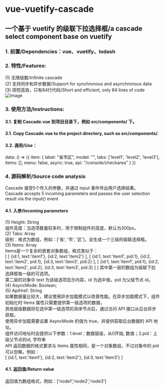 # vue-vuetify-cascade
## 一个基于 vuetify 的级联下拉选择框/a cascade select component base on vuetify

### 1. 前置/Dependencies：vue、vuetify、lodash

### 2. 特性/Features:
(1) 无限级数/Infinite cascade  
(2) 支持同步和异步数据/Support for synchronous and asynchronous data  
(3) 简短高效，只有84行代码/Short and efficient, only 84 lines of code  
![image](https://github.com/cyyssly/vue-vuetify-cascade/blob/master/1.JPG)

### 3. 使用方法/Instructions: 

#### 3.1. 复制 Cascade.vue 到项目目录下，例如 src/components/ 下。
#### 3.1. Copy Cascade.vue to the project directory, such as src/components/. 

#### 3.2. 调用/Use：
  <v-menu v-model="item.menu" :close-on-content-click="false">
    <template v-slot:activator="{ on }">
      <v-text-field
        v-model="item.model"
        :label="item.label"
        readonly
        v-on="on"
      ></v-text-field>
    </template>
    <Cascade
      v-model="item.model"
      :Tabs="item.tabs"
      :Items="item.items"
      :AsyncMode="item.async"
      :ApiHref="item.api"
      @input="item.menu = !item.menu"
    ></Cascade>
  </v-menu>
  
  data: () => ({
    item: {
      label: "省市区",
      model: "",
      tabs: ['level1', 'level2', 'level3'],
      items: [],
      menu: false,
      async: true,
      api: "/console/checkarea"
    }
  })
  
### 4. 源码解析/Source code analysis
Cascade 接受5个传入的参数，并通过 input 事件传出用户选择结果。  
Cascade accepts 5 incoming parameters and passes the user selection result via the input() event  
#### 4.1. 入参/Incoming parameters
(1) Height: String  
组件高度：当选项数量较多时，用于限制组件的高度，默认为300px。  
(2) Tabs: Array  
级别：格式为数组，例如：['省', '市', '区']，会生成一个三级的级联选择框。  
(3) Items: Array   
Items是一个复杂的嵌套对象数组，格式类似于：  
  [
    [ {id:1, text:'item1'}, {id:2, text:'item2'} ],
    [ {id:1, text:'item1', pid:1}, {id:2, text:'item2', pid:1}, {id:3, text:'item3', pid:2} ],
    [ {id:1, text:'item1', pid:1}, {id:2, text:'item2', pid:2}, {id:3, text:'item3', pid:3} ]
  ]
其中第一层的数组为级联下拉选择框每一级的可选项。  
第二层的对象中 text 为该级选项显示内容，id 为选中值，pid 为父级节点 id。  
(4) AsyncMode: Boolean;   
(5) ApiHref: String  
如果数据量比较大，建议使用异步加载模式以改善性能。在异步加载模式下，组件初始化时 Items 属性只需要提供第一级选项的数据，  
其他层级数据将在选中第一级选项的具体节点后，通过访问 API 接口从后台异步获取。  
使用异步加载需要设置 AsyncMode 的值为 true，并提供获取后台数据的 API 地址。  
组件访问地址时会提供以下参数：1.level：数据层级，从0开始, 数值；2.pid：上级父节点的id, 字符串  
API 返回数据的格式要求与 Items 属性相同，是一个对象数组，不过对象中的 pid 可以忽略，例如：  
  [ {id:1, text:'item1'}, {id:2, text:'item2'}, {id:3, text:'item3'} ]  
#### 4.1. 返回值/Return value  
返回值为数组格式，例如：['node1','node2','node3']  
    
    

